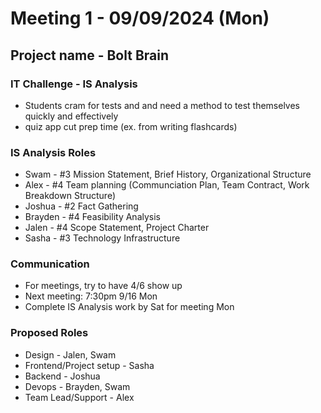 # Meeting 1 - 09/09/2024 (Mon)
## Project name - Bolt Brain

### IT Challenge - IS Analysis
- Students cram for tests and and need a method to test themselves quickly and effectively
- quiz app cut prep time (ex. from writing flashcards)

### IS Analysis Roles
- Swam - #3 Mission Statement, Brief History, Organizational Structure
- Alex - #4 Team planning (Communciation Plan, Team Contract, Work Breakdown Structure)
- Joshua - #2 Fact Gathering
- Brayden - #4 Feasibility Analysis
- Jalen - #4 Scope Statement, Project Charter
- Sasha - #3 Technology Infrastructure

### Communication
- For meetings, try to have 4/6 show up
- Next meeting: 7:30pm 9/16 Mon
- Complete IS Analysis work by Sat for meeting Mon

### Proposed Roles
- Design - Jalen, Swam
- Frontend/Project setup - Sasha
- Backend - Joshua
- Devops - Brayden, Swam
- Team Lead/Support - Alex